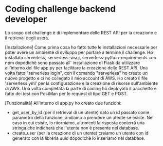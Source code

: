 # Coding challenge backend developer

Lo scopo del challenge è di implementare delle REST API per la creazione e il retrieval degli users.

[Installazione]
Come prima cosa ho fatto tutte le installazioni necessarie per poter avere un ambiente di sviluppo per portare a termine il challenge. Ho installato serverless, serverless-wsgi, serverless-python-requirements con npm dopodichè sono passato all' installazione di Flask da utilizzare all'interno del file app.py per facilitare la creazione delle REST API.
Una volta fatto "serverless login", con il comando "serverless" ho creato un nuovo progetto e ci ho collegato il mio account di AWS.
Ho creato il file 'serverless.yml' per la configurazione e la creazione di risorse sull'ambiente di AWS.
Una volta completata la parte di coding ho deployato il pacchetto e fatto dei test con PostMan per le request di tipo GET e POST.

[Funzionalità]
All'interno di app.py ho creato due funzioni:
- get_user_by_id (per il retrieval di un utente)
    dato un id passato come parametro della funzione, andiamo a prendere un utente se esiste. Nel caso in cui esiste, lo ritorniamo, altrimenti la risposta conterrà una stringa che indicherà che l'utente non è presente nel database.
- create_user (per la creazione di un utente)
    creiamo un utente con id generato con la libreria uuid dopodichè lo inseriamo nel database.